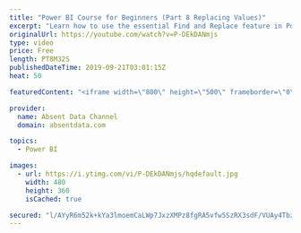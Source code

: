 ```yaml
---
title: "Power BI Course for Beginners (Part 8 Replacing Values)"
excerpt: "Learn how to use the essential Find and Replace feature in Power BI."
originalUrl: https://youtube.com/watch?v=P-DEkDANmjs
type: video
price: Free
length: PT8M32S
publishedDateTime: 2019-09-21T03:01:15Z
heat: 50

featuredContent: "<iframe width=\"800\" height=\"500\" frameborder=\"0\" src=\"https://www.youtube.com/embed/P-DEkDANmjs\" allow=\"accelerometer; autoplay; encrypted-media; gyroscope; picture-in-picture\" allowfullscreen></iframe>"

provider:
  name: Absent Data Channel
  domain: absentdata.com

topics:
  - Power BI

images:
  - url: https://i.ytimg.com/vi/P-DEkDANmjs/hqdefault.jpg
    width: 480
    height: 360
    isCached: true

secured: "l/AYyR6m52k+kYa3lmoemCaLWp7JxzXMPz8fgRA5vfw5SzRX3sdF/VUAy4TbzKDDBdGOgiay/PAKorSmEk7g1qhVaeTAMUCiRPBCgZJr9dta2+VAF+w7l05naXW0lahdO5VDRjoX28d5fCGsmVX3noBORPPkupLE9WpDhCaOVUq3RX6+fnBuEUCumiDf8uXCLB+Uq4fApY6rd5OEtBHv7SyfrLVnY8v/pw7JwH7II5cfWbMJPkPb6RmC3VftQbdXn37zVwg0CD68xDMVneqpKpyjjPmMQLNYXJyegkfDLjNXg/hrxLoTlv8wk1xcfT7JBF8Eb+fT1g1M9YcTbIk7tdeCkx3DE8z9v0/r+7ILpvEY3y3m/2oSi+1vn09bHs9bsWqoPKmmR6jnsnVm2HmTdSgWrWB9k9rnxnvWu8xWguQ=;DCYG6Dqv04tQ3tfNQQcZ7A=="
---
```


